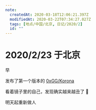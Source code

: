 ```yaml
---
note:
  createdAt: 2020-03-18T12:06:21.397Z
  modifiedAt: 2020-03-22T07:34:27.027Z
  tags: [地点/中国/北京, 日记/2020/2]
  id: ""
---
```


# 2020/2/23 于北京

<!-- @timer "date":"Sun Feb 23 2020 09:18:19 GMT+0800 (CST)" -->

早

<!-- @timer "date":"Sun Feb 23 2020 18:23:07 GMT+0800 (CST)","duration":"about 9 hours" -->

发布了第一个版本的 [0xGG/Korona](https://github.com/0xGG/korona)

<!-- @timer "date":"Sun Feb 23 2020 20:56:26 GMT+0800 (CST)","duration":"about 3 hours" -->

看着镜子里的自己，发现确实越来越丑了 🌚

<!-- @timer "date":"Sun Feb 23 2020 22:56:38 GMT+0800 (CST)","duration":"about 2 hours" -->

明天起重新做人
